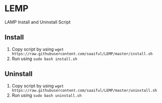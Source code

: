 # LEMP
LAMP Install and Uninstall Script

## Install
1. Copy script by using `wget https://raw.githubusercontent.com/saaiful/LEMP/master/install.sh`
2. Run using `sudo bash install.sh`

## Uninstall
1. Copy script by using `wget https://raw.githubusercontent.com/saaiful/LEMP/master/uninstall.sh`
2. Run using `sudo bash uninstall.sh`
